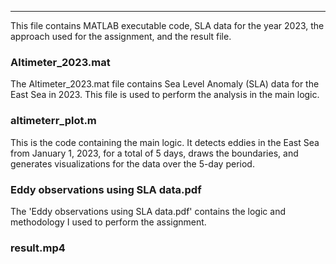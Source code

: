 
---

This file contains MATLAB executable code, SLA data for the year 2023, the approach used for the assignment, and the result file.

### Altimeter_2023.mat

 The Altimeter_2023.mat file contains Sea Level Anomaly (SLA) data for the East Sea in 2023. This file is used to perform the analysis in the main logic.

### altimeterr_plot.m

 This is the code containing the main logic. It detects eddies in the East Sea from January 1, 2023, for a total of 5 days, draws the boundaries, and generates visualizations for the data over the 5-day period.


### Eddy observations using SLA data.pdf

 The 'Eddy observations using SLA data.pdf' contains the logic and methodology I used to perform the assignment.


### result.mp4

